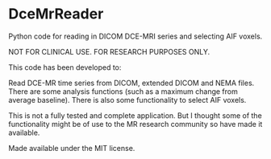 # DceMrReader
Python code for reading in DICOM DCE-MRI series and selecting AIF voxels.

NOT FOR CLINICAL USE. FOR RESEARCH PURPOSES ONLY.

This code has been developed to:

Read DCE-MR time series from DICOM, extended DICOM and NEMA files.
There are some analysis functions (such as a maximum change from average baseline).
There is also some functionality to select AIF voxels.

This is not a fully tested and complete application. 
But I thought some of the functionality might be of use to the MR research community so have made it available.

Made available under the MIT license.

